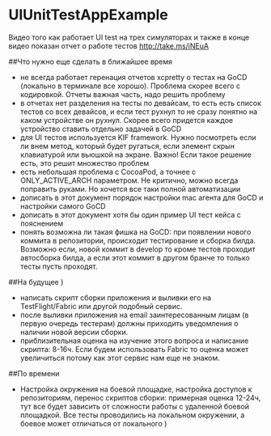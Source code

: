 UIUnitTestAppExample
====================

Видео того как работает UI test на трех симуляторах и также в конце видео показан отчет о работе тестов
http://take.ms/iNEuA



##Что нужно еще сделать в ближайшее время
- не всегда работает геренация отчетов xcpretty о тестах на GoCD (локально в терминале все хорошо). Проблема скорее всего с кодировкой. Отчеты важная часть, надо решить проблему
- в отчетах нет разделения на тесты по девайсам, то есть есть список тестов со всех девайсов, и если тест рухнул то не сразу понятно на каком устройстве он рухнул. Скорее всего придется каждое устройство ставить отдельно задачей в GoCD
- для UI тестов используется KIF framework. Нужно посмотреть если ли внем метод, который будет ругаться, если элемент скрын клавиатурой или вьюшкой на экране. Важно! Если такое решение есть, это решит множество проблем
- есть небольшая проблема с CocoaPod, а точнее с ONLY_ACTIVE_ARCH параметром. Не критично, можно всегда поправить руками. Но хочется все таки полной автоматизации
- дописать в этот документ порядок настройки mac агента для GoCD и настройки самого GoCD
- дописать в этот документ хотя бы один пример UI тест кейса с пояснением
- понять возможна ли такая фишка на GoCD: при появлении нового коммита в репозитории, происходит тестирование и сборка билда. Возможно если, новой коммит в develop то кроме тестов проходит автосборка билда, а если этот коммит в другом бранче то только тесты пусть проходят.



##На будущее )
- написать скрипт сборки приложения и выливки его на TestFlight/Fabric или другой подобный сервис.
- после выливки приложения на email заинтересованным лицам (в первую очередь тестерам) должны приходить уведомления о наличии новой версии сборки.
- приблизительная оценка на изучение этого вопроса и написание скрипта: 8-16ч. Если будем использовать Fabric то оценка может увеличиться потому как этот сервис нам еще не знаком.




##По времени
- Настройка окружения на боевой площадке, настройка доступов к репозиториям, перенос скриптов сборки: примерная оценка 12-24ч, тут все будет зависить от сложности работы с удаленной боевой площадкой. Все тесты проводились на локальном окружении, а боевое может отличаться от локального )

